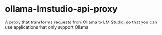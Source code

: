# ollama-lmstudio-api-proxy
A proxy that transforms requests from Ollama to LM Studio, so that you can use applications that only support Ollama
